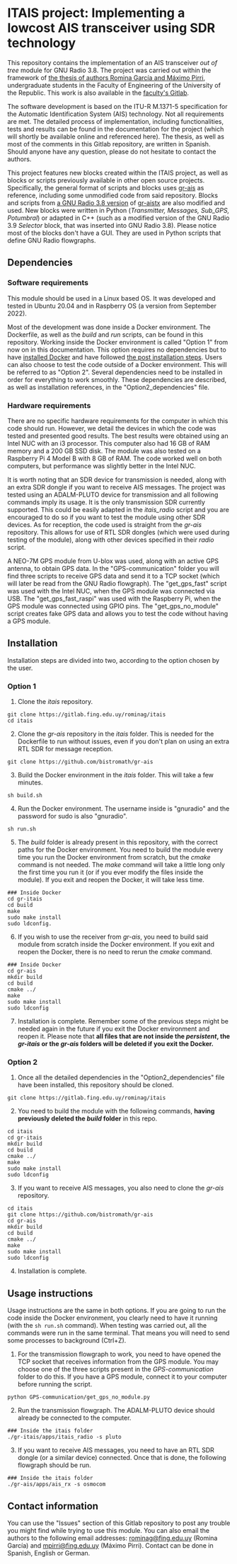 # ITAIS project: Implementing a lowcost AIS transceiver using SDR technology
This repository contains the implementation of an AIS transceiver _out of tree_ module for GNU Radio 3.8. The project was carried out within the framework of [the thesis of authors Romina García and Máximo Pirri](https://www.colibri.udelar.edu.uy/jspui/handle/20.500.12008/43874), undergraduate students in the Faculty of Engineering of the University of the Republic. This work is also available in the [faculty's Gitlab](https://gitlab.fing.edu.uy/rominag/itais/).

The software development is based on the ITU-R M.1371-5 specification for the Automatic Identification System (AIS) technology. Not all requirements are met. The detailed process of implementation, including functionalities, tests and results can be found in the documentation for the project (which will shortly be available online and referenced here). The thesis, as well as most of the comments in this Gitlab repository, are written in Spanish. Should anyone have any question, please do not hesitate to contact the authors.

This project features new blocks created within the ITAIS project, as well as blocks or scripts previously available in other open source projects. Specifically, the general format of scripts and blocks uses [gr-ais](https://github.com/bistromath/gr-ais) as reference, including some unmodified code from said repository. Blocks and scripts from [a GNU Radio 3.8 version](https://github.com/bmagistro/gr-aistx/tree/src-formatting) of [gr-aistx](https://github.com/trendmicro/ais/tree/master/gr-aistx) are also modified and used. New blocks were written in Python (_Transmitter, Messages, Sub_GPS, Potumbral_) or adapted in C++ (such as a modified version of the GNU Radio 3.9 _Selector_ block, that was inserted into GNU Radio 3.8). Please notice most of the blocks don't have a GUI. They are used in Python scripts that define GNU Radio flowgraphs.

## Dependencies
### Software requirements
This module should be used in a Linux based OS. It was developed and tested in Ubuntu 20.04 and in Raspberry OS (a version from September 2022).

Most of the development was done inside a Docker environment. The Dockerfile, as well as the _build_ and _run_ scripts, can be found in this repository. Working inside the Docker environment is called "Option 1" from now on in this documentation. This option requires no dependencies but to have [installed Docker](https://docs.docker.com/engine/install/) and have followed [the post installation steps](https://docs.docker.com/engine/install/linux-postinstall/). Users can also choose to test the code outside of a Docker environment. This will be referred to as "Option 2". Several dependencies need to be installed in order for everything to work smoothly. These dependencies are described, as well as installation references, in the "Option2_dependencies" file.

### Hardware requirements
There are no specific hardware requirements for the computer in which this code should run. However, we detail the devices in which the code was tested and presented good results. The best results were obtained using an Intel NUC with an i3 processor. This computer also had 16 GB of RAM memory and a 200 GB SSD disk. The module was also tested on a Raspberry Pi 4 Model B with 8 GB of RAM. The code worked well on both computers, but performance was slightly better in the Intel NUC.

It is worth noting that an SDR device for transmission is needed, along with an extra SDR dongle if you want to receive AIS messages. The project was tested using an ADALM-PLUTO device for transmission and all following commands imply its usage. It is the only transmission SDR currently supported. This could be easily adapted in the _itais_radio_ script and you are encouraged to do so if you want to test the module using other SDR devices. As for reception, the code used is straight from the _gr-ais_ repository. This allows for use of RTL SDR dongles (which were used during testing of the module), along with other devices specified in their _radio_ script. 

A NEO-7M GPS module from U-blox was used, along with an active GPS antenna, to obtain GPS data. In the "GPS-communication" folder you will find three scripts to receive GPS data and send it to a TCP socket (which will later be read from the GNU Radio flowgraph). The "get_gps_fast" script was used with the Intel NUC, when the GPS module was connected via USB. The "get_gps_fast_raspi" was used with the Raspberry Pi, when the GPS module was connected using GPIO pins. The "get_gps_no_module" script creates fake GPS data and allows you to test the code without having a GPS module.

## Installation
Installation steps are divided into two, according to the option chosen by the user.

### Option 1 
1. Clone the _itais_ repository.
```
git clone https://gitlab.fing.edu.uy/rominag/itais
cd itais
```

2. Clone the _gr-ais_ repository in the _itais_ folder. This is needed for the Dockerfile to run without issues, even if you don't plan on using an extra RTL SDR for message reception. 

```
git clone https://github.com/bistromath/gr-ais
```

3. Build the Docker environment in the _itais_ folder. This will take a few minutes.

```
sh build.sh
```

4. Run the Docker environment. The username inside is "gnuradio" and the password for sudo is also "gnuradio".

```
sh run.sh
```

5. The _build_ folder is already present in this repository, with the correct paths for the Docker environment. You need to build the module every time you run the Docker environment from scratch, but the _cmake_ command is not needed. The _make_ command will take a little long only the first time you run it (or if you ever modify the files inside the module). If you exit and reopen the Docker, it will take less time.

```
### Inside Docker 
cd gr-itais
cd build
make
sudo make install
sudo ldconfig.
```

6. If you wish to use the receiver from _gr-ais_, you need to build said module from scratch inside the Docker environment. If you exit and reopen the Docker, there is no need to rerun the _cmake_ command.

```
### Inside Docker
cd gr-ais
mkdir build
cd build
cmake ../
make
sudo make install
sudo ldconfig
```

7. Installation is complete. Remember some of the previous steps might be needed again in the future if you exit the Docker environment and reopen it. Please note that **all files that are not inside the _persistent_, the _gr-itais_ or the _gr-ais_ folders will be deleted if you exit the Docker.**

### Option 2
1. Once all the detailed dependencies in the "Option2_dependencies" file have been installed, this repository should be cloned.

```
git clone https://gitlab.fing.edu.uy/rominag/itais

```

2. You need to build the module with the following commands, **having previously deleted the _build_ folder** in this repo.

```
cd itais
cd gr-itais
mkdir build
cd build
cmake ../
make
sudo make install
sudo ldconfig
```

3. If you want to receive AIS messages, you also need to clone the _gr-ais_ repository.

```
cd itais
git clone https://github.com/bistromath/gr-ais
cd gr-ais
mkdir build
cd build
cmake ../
make
sudo make install 
sudo ldconfig 
```

4. Installation is complete.

## Usage instructions
Usage instructions are the same in both options. If you are going to run the code inside the Docker environment, you clearly need to have it running (with the `sh run.sh` command). When testing was carried out, all the commands were run in the same terminal. That means you will need to send some processes to background (Ctrl+Z).  

1. For the transmission flowgraph to work, you need to have opened the TCP socket that receives information from the GPS module. You may choose one of the three scripts present in the _GPS-communication_ folder to do this. If you have a GPS module, connect it to your computer before running the script.

```
python GPS-communication/get_gps_no_module.py
```

2. Run the transmission flowgraph. The ADALM-PLUTO device should already be connected to the computer. 

```
### Inside the itais folder
./gr-itais/apps/itais_radio -s pluto
```

3. If you want to receive AIS messages, you need to have an RTL SDR dongle (or a similar device) connected. Once that is done, the following flowgraph should be run.

```
### Inside the itais folder
./gr-ais/apps/ais_rx -s osmocom
```

## Contact information
You can use the "Issues" section of this Gitlab repository to post any trouble you might find while trying to use this module. You can also email the authors to the following email addresses: rominag@fing.edu.uy (Romina García) and mpirri@fing.edu.uy (Máximo Pirri). Contact can be done in Spanish, English or German.

